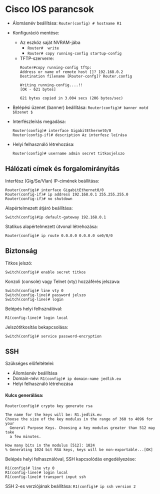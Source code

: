 # Cisco IOS parancsok
- Álomásnév beállítása: `Router(config) # hostname R1`

- Konfiguráció mentése:
    - Az eszköz saját NVRAM-jába
        - `Router#  write`
        - `Router# copy running-config startup-config`
    - TFTP-szerverre: 
        ```
        Router#copy running-config tftp: 
        Address or name of remote host []? 192.168.0.2
        Destination filename [Router-confg]? Router.config

        Writing running-config....!!
        [OK - 621 bytes]

        621 bytes copied in 3.004 secs (206 bytes/sec)
        ```


-  Belépési üzenet (banner) beállítása: `Router(config)# banner motd $Üzenet $`
- Interfészleírás megadása:
    ```
    Router(config)# interface GigabitEthernet0/0
    Router(config-if)# description Az interfesz leírása
    ```

- Helyi felhasználó létrehozása:
    ```
    Router(config)# username admin secret titkosjelszo
    ```

## Hálózati címek és forgalomirányítás

Interfész (Gig/Se/Vlan) IP-címének beállítása:
```
Router(config)# interface GigabitEthernet0/0
Router(config-if)# ip address 192.168.0.1 255.255.255.0
Router(config-if)# no shutdown
```

Alapértelmezett átjáró beállítása: 
```
Switch(config)#ip default-gateway 192.168.0.1
```

Statikus alapértelmezett útvonal létrehozása:
```
Router(config)# ip route 0.0.0.0 0.0.0.0 se0/0/0
```

## Biztonság

Titkos jelszó:
```
Switch(config)# enable secret titkos
```

Konzoli (console) vagy Telnet (vty) hozzáférés jelszava:
```
Switch(config)# line vty 0
Switch(config-line)# password jelszo
Switch(config-line)# login
```
Belépés helyi felhsználóval:
```
R1(config-line)# login local
```

Jelszótitkosítás bekapcsolása:
```
Switch(config)# service password-encryption
```

## SSH
Szükséges előfeltételei:
- Állomásnév beállítása
- Domain-név: `R1(config)# ip domain-name jedlik.eu`
- Helyi felhasználó létrehozása
#### Kulcs  generálása:

```
Router(config)# crypto key generate rsa

The name for the keys will be: R1.jedlik.eu
Choose the size of the key modulus in the range of 360 to 4096 for your
  General Purpose Keys. Choosing a key modulus greater than 512 may take
  a few minutes.

How many bits in the modulus [512]: 1024
% Generating 1024 bit RSA keys, keys will be non-exportable...[OK]
```
Belépés helyi felhasználóval, SSH kapcsolódás engedélyezése:
```
R1(config)# line vty 0
R1(config-line)# login local
R1(config-line)# transport input ssh
```
SSH 2-es verziójának beállítása: `R1(config)# ip ssh version 2`